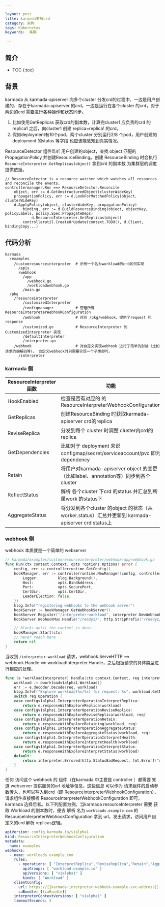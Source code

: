 ```yaml
---

layout: post
title: karmada支持crd
category: 架构
tags: Kubernetes
keywords:  集群

---
```


## 简介

* TOC
{:toc}

## 背景

karmada 从 karmada-apiserver 向多个cluster 分发crd的过程中，一边是用户创建的、存在于karmada-apiserver 的crd，一边是运行在各个cluster 的crd，对于两边的crd 需要进行各种操作和状态同步。
1. 比如使用GetReplicas 获取crd的副本数，计算完cluster1 应负责的crd 的replica1 之后，向cluster1 创建 replica=replica1 的crd。
2. 假如deployment有10个pod，两个cluster 分别运行2/8 个pod，用户创建的deployment 的status 等字段 也应该能感知到真实情况。

ResourceDetector 组件监听 用户创建的object，查找 object 匹配的 PropagationPolicy 并创建ResourceBinding。创建 ResourceBinding 时会执行 `ResourceInterpreter.GetReplicas(object)` 拿到crd 的副本数 为集群层的调度提供依据。
```
// ResourceDetector is a resource watcher which watches all resources and reconcile the events.
controllermanager.Run ==> ResourceDetector.Reconcile
	object, err := d.GetUnstructuredObject(clusterWideKey)
	propagationPolicy, err := d.LookForMatchedPolicy(object, clusterWideKey)
	d.ApplyPolicy(object, clusterWideKey, propagationPolicy)
		binding, err := d.BuildResourceBinding(object, objectKey, policyLabels, policy.Spec.PropagateDeps)
			d.ResourceInterpreter.GetReplicas(object)
		controllerutil.CreateOrUpdate(context.TODO(), d.Client, bindingCopy...)
```

## 代码分析

```
karmada
  /examples
    /customresourceinterpreter  # 示例一个名为workload的crd如何实现
      /apis
      /webhook
        /app
          /webhook.go
          /workloadwebhook.go
        /main.go
  /pkg
    /resourceinterpreter
	    /customizedInterpreter
        /configmanager          # 管理所有ResourceInterpreterWebhookConfiguration
        /webhook                # 对应 /pkg/webhook，提供了request 和 response 
        /customized.go          # ResourceInterpreter 的  CustomizedInterpreter 实现
	    /defaultInterpreter
	    /interpreter.go
    /webhook                    # 对自定义实现webhook 进行了简单的封装（比如请求的编解码等）， 自定义webhook时只需要实现一个子类即可。
      /interpreter
```
### karmada 侧


|ResourceInterpreter函数|功能|触发时机|
|---|---|---|
|HookEnabled|检查是否有对应的 的ResourceInterpreterWebhookConfiguration|进行下列操作之前|
|GetReplicas|创建ResourceBinding 时获取karmada-apiserver  crd的replica|ResourceDetector.Reconcile ==> ApplyPolicy ==> BuildResourceBinding|
|ReviseReplica|分发到每个 cluster 时调整 cluster内crd的replica |ResourceBindingController.syncBinding ==> ensureWork|
|GetDependencies|比如对于  deployment 来说 configmap/secret/serviceaccount/pvc 即为 dependency|DependenciesDistributor.ReconcileResourceBinding|
|Retain|将用户对karmada-apiserver  object 的变更（比如label、annotation等）同步到各个cluster|objectWatcherImpl.retainClusterFields|
|ReflectStatus|解析 各个cluster 下crd 的status 并汇总到所属work 的status下|WorkStatusController.RunWorkQueue ==> syncWorkStatus|
|AggregateStatus| 将分发到各个cluster 的object 的状态（从worker.status）汇总并更新到 karmada-apiserver  crd status上|ResourceBindingController.syncBinding ==> AggregateResourceBindingWorkStatus + updateResourceStatus|

### webhook 侧

webhook 本质就是一个简单的 webserver

```go
// karmada/examples/customresourceinterpreter/webhook/app/webhook.go
func Run(ctx context.Context, opts *options.Options) error {
	config, err := controllerruntime.GetConfig()
	hookManager, err := controllerruntime.NewManager(config, controllerruntime.Options{
		Logger:         klog.Background(),
		Host:           opts.BindAddress,
		Port:           opts.SecurePort,
		CertDir:        opts.CertDir,
		LeaderElection: false,
	})
	klog.Info("registering webhooks to the webhook server")
	hookServer := hookManager.GetWebhookServer()
	hookServer.Register("/interpreter-workload", interpreter.NewWebhook(&workloadInterpreter{}, interpreter.NewDecoder(gclient.NewSchema())))
	hookServer.WebhookMux.Handle("/readyz/", http.StripPrefix("/readyz/", &healthz.Handler{}))

	// blocks until the context is done.
	hookManager.Start(ctx)
	// never reach here
	return nil
}
```

当收到 `/interpreter-workload` 请求，webhook.ServeHTTP ==> webhook.Handle ==> workloadInterpreter.Handle，之后根据请求的具体类型进行相应的处理。

```go
func (e *workloadInterpreter) Handle(ctx context.Context, req interpreter.Request) interpreter.Response {
	workload := &workloadv1alpha1.Workload{}
	err := e.decoder.Decode(req, workload)
	klog.Infof("Explore workload(%s/%s) for request: %s", workload.GetNamespace(), workload.GetName(), req.Operation)
	switch req.Operation {
	case configv1alpha1.InterpreterOperationInterpretReplica:
		return e.responseWithExploreReplica(workload)
	case configv1alpha1.InterpreterOperationReviseReplica:
		return e.responseWithExploreReviseReplica(workload, req)
	case configv1alpha1.InterpreterOperationRetain:
		return e.responseWithExploreRetaining(workload, req)
	case configv1alpha1.InterpreterOperationAggregateStatus:
		return e.responseWithExploreAggregateStatus(workload, req)
	case configv1alpha1.InterpreterOperationInterpretHealth:
		return e.responseWithExploreInterpretHealth(workload)
	case configv1alpha1.InterpreterOperationInterpretStatus:
		return e.responseWithExploreInterpretStatus(workload)
	default:
		return interpreter.Errored(http.StatusBadRequest, fmt.Errorf("wrong request operation type: %s", req.Operation))
	}
}
```

任何 访问这个 webhook 的 组件（在karmada 中主要是 controller ）都需要 知道 webserver 提供服务的url 地址等信息，这些信息 可以作为 请求组件的启动参数传入，也可以写入到crd（即 ResourceInterpreterWebhookConfiguration），请求组件直接解析 ResourceInterpreterWebhookConfiguration 即可，karmada 选择后者。以下列配置为例，当karmada resourceInterpreter 需要 获取 Workload 的副本数时，便去 解析 名为 `workloads.example.com` 的ResourceInterpreterWebhookConfiguration 拿到 url，发出请求，访问用户自定义的crd 解析 replicas逻辑。

```yaml
apiVersion: config.karmada.io/v1alpha1
kind: ResourceInterpreterWebhookConfiguration
metadata:
  name: examples
webhooks:
  - name: workloads.example.com
    rules:
      - operations: [ "InterpretReplica","ReviseReplica","Retain","AggregateStatus", "InterpretHealth", "InterpretStatus" ]
        apiGroups: [ "workload.example.io" ]
        apiVersions: [ "v1alpha1" ]
        kinds: [ "Workload" ]
    clientConfig:
      url: https://{{karmada-interpreter-webhook-example-svc-address}}:443/interpreter-workload
      caBundle: {{caBundle}}
    interpreterContextVersions: [ "v1alpha1" ]
    timeoutSeconds: 3
```